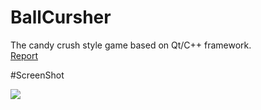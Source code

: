 # BallCursher
The candy crush style game based on Qt/C++ framework. \
[Report]()

#ScreenShot

<img src="img/sc.png">
